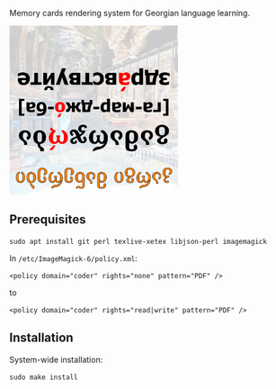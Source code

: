 Memory cards rendering system for Georgian language learning.

<img src="/kartuli_001.png" width="300px" />

## Prerequisites

```
sudo apt install git perl texlive-xetex libjson-perl imagemagick
```

In `/etc/ImageMagick-6/policy.xml`:

```
<policy domain="coder" rights="none" pattern="PDF" />
```

to

```
<policy domain="coder" rights="read|write" pattern="PDF" />
```

## Installation

System-wide installation:

```
sudo make install
```
